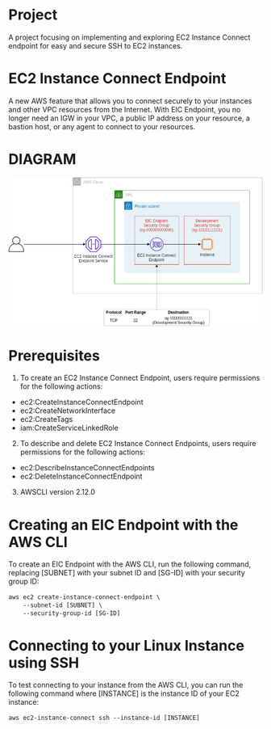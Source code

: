 # Project
A project focusing on implementing and exploring EC2 Instance Connect endpoint for easy and secure SSH to EC2 instances.

# EC2 Instance Connect Endpoint

A new AWS feature that allows you to connect securely to your instances and other VPC resources from the Internet. With EIC Endpoint, you no longer need an IGW in your VPC, a public IP address on your resource, a bastion host, or any agent to connect to your resources.

# DIAGRAM

![Alt text](image.png)

# Prerequisites
1. To create an EC2 Instance Connect Endpoint, users require permissions for the following actions:
- ec2:CreateInstanceConnectEndpoint
- ec2:CreateNetworkInterface
- ec2:CreateTags
- iam:CreateServiceLinkedRole

2. To describe and delete EC2 Instance Connect Endpoints, users require permissions for the following actions:
- ec2:DescribeInstanceConnectEndpoints
- ec2:DeleteInstanceConnectEndpoint

3. AWSCLI version 2.12.0

# Creating an EIC Endpoint with the AWS CLI
To create an EIC Endpoint with the AWS CLI, run the following command, replacing [SUBNET] with your subnet ID and [SG-ID] with your security group ID:

```
aws ec2 create-instance-connect-endpoint \
    --subnet-id [SUBNET] \
    --security-group-id [SG-ID]
```

# Connecting to your Linux Instance using SSH
To test connecting to your instance from the AWS CLI, you can run the following command where [INSTANCE] is the instance ID of your EC2 instance:

```
aws ec2-instance-connect ssh --instance-id [INSTANCE]
```